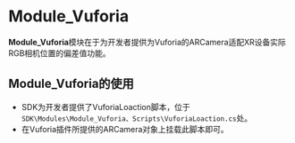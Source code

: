 # Module_Vuforia
**Module_Vuforia**模块在于为开发者提供为Vuforia的ARCamera适配XR设备实际RGB相机位置的偏差值功能。



## Module_Vuforia的使用

* SDK为开发者提供了VuforiaLoaction脚本，位于`SDK\Modules\Module_Vuforia、Scripts\VuforiaLoaction.cs`处。
* 在Vuforia插件所提供的ARCamera对象上挂载此脚本即可。




